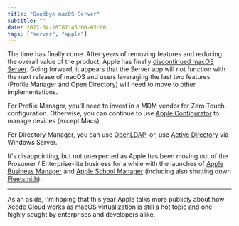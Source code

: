 ```yaml
---
title: "Goodbye macOS Server"
subtitle: ""
date: 2022-04-28T07:45:00-05:00
tags: ["server", "apple"]
---
```


The time has finally come. After years of removing features and reducing the overall value of the product, Apple has finally [discontinued macOS Server](https://support.apple.com/en-us/HT208312). Going forward, it appears that the Server app will not function with the next release of macOS and users leveraging the last two features (Profile Manager and Open Directory) will need to move to other implementations.

For Profile Manager, you'll need to invest in a MDM vendor for Zero Touch configuration. Otherwise, you can continue to use [Apple Configurator](https://support.apple.com/apple-configurator) to manage devices (except Macs).

For Directory Manager, you can use [OpenLDAP](https://www.openldap.org/), or, use [Active Directory](https://docs.microsoft.com/en-us/windows-server/identity/ad-ds/active-directory-domain-services) via Windows Server.

It's disappointing, but not unexpected as Apple has been moving out of the Prosumer / Enterprise-lite business for a while with the launches of [Apple Business Manager](https://business.apple.com/) and [Apple School Manager](https://school.apple.com/) (including also shutting down [Fleetsmith](https://support.apple.com/en-us/HT213238)).

---

As an aside, I'm hoping that this year Apple talks more publicly about how Xcode Cloud works as macOS virtualization is still a hot topic and one highly sought by enterprises and developers alike. 
